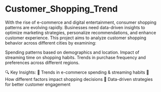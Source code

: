 # Customer_Shopping_Trend
With the rise of e-commerce and digital entertainment, consumer shopping patterns are evolving rapidly. Businesses need data-driven insights to optimize marketing strategies, personalize recommendations, and enhance customer experience.
This project aims to analyze customer shopping behavior across different cities by examining:

Spending patterns based on demographics and location.
Impact of streaming time on shopping habits.
Trends in purchase frequency and preferences across different regions.

🔍 Key Insights:
📌 Trends in e-commerce spending & streaming habits
📌 How different factors impact shopping decisions
📌 Data-driven strategies for better customer engagement
